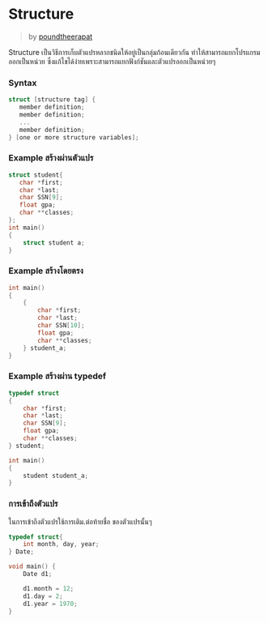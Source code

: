 # Structure #
> by [poundtheerapat](https://github.com/poundtheerapat)

Structure เป็นวิธีการเก็บตัวแปรหลากชนิดให้อยู่เป็นกลุ่มก้อนเดียวกัน ทำให้สามารถแยกโปรแกรมออกเป็นหน่วย ซึ่งแก้ไขได้ง่ายเพราะสามารถแยกฟังก์ชันและตัวแปรออกเป็นหน่วยๆ

### Syntax ###
```c
struct [structure tag] {
   member definition;
   member definition;
   ...
   member definition;
} [one or more structure variables];  
```

### Example สร้างผ่านตัวแปร ###

```c
struct student{
   char *first;
   char *last;
   char SSN[9];
   float gpa;
   char **classes;
};
int main()
{
	struct student a;
}
```

### Example สร้างโดยตรง ###

```c
int main()
{
	{
	    char *first;
	    char *last;
	    char SSN[10];
	    float gpa;
	    char **classes;
	} student_a;
}
```

### Example สร้างผ่าน typedef ###
```c
typedef struct
{
    char *first;
    char *last;
    char SSN[9];
    float gpa;
    char **classes;
} student;

int main()
{
	student student_a;
}
```

### การเข้าถึงตัวแปร ###
ในการเข้าถึงตัวแปรใช้การเติม.ต่อท้ายชื่อ ของตัวแปรนั้นๆ
```c
typedef struct{
    int month, day, year;
} Date;

void main() {
	Date d1;

	d1.month = 12;
	d1.day = 2;
	d1.year = 1970;
}
```
